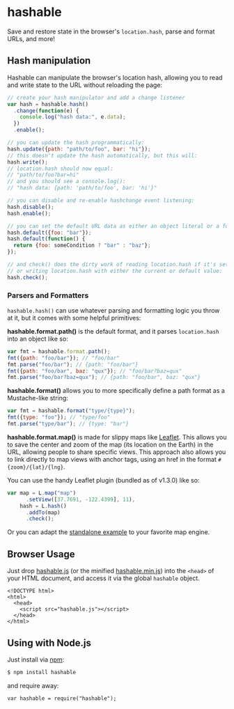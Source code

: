 # hashable

Save and restore state in the browser's `location.hash`, parse and format URLs, and more!

## Hash manipulation

Hashable can manipulate the browser's location hash, allowing you to read and write state to the URL without reloading the page:

```js
// create your hash manipulator and add a change listener
var hash = hashable.hash()
  .change(function(e) {
    console.log("hash data:", e.data);
  })
  .enable();

// you can update the hash programmatically:
hash.update({path: "path/to/foo", bar: "hi"});
// this doesn't update the hash automatically, but this will:
hash.write();
// location.hash should now equal:
// "path/to/foo?bar=hi"
// and you should see a console.log():
// "hash data: {path: 'path/to/foo', bar: 'hi'}"

// you can disable and re-enable hashchange event listening:
hash.disable();
hash.enable();

// you can set the default URL data as either an object literal or a function:
hash.default({foo: "bar"});
hash.default(function() {
  return {foo: someCondition ? "bar" : "baz"};
});

// and check() does the dirty work of reading location.hash if it's set,
// or writing location.hash with either the current or default value:
hash.check();
```

### Parsers and Formatters

`hashable.hash()` can use whatever parsing and formatting logic you throw at it, but it comes with some helpful primitives:

**hashable.format.path()** is the default format, and it parses `location.hash` into an object like so:

```js
var fmt = hashable.format.path();
fmt({path: "foo/bar"}); // "foo/bar"
fmt.parse("foo/bar"); // {path: "foo/bar"}
fmt({path: "foo/bar", baz: "qux"}); // "foo/bar?baz=qux"
fmt.parse("foo/bar?baz=qux"); // {path: "foo/bar", baz: "qux"}
```

**hashable.format()** allows you to more specifically define a path format as a Mustache-like string:

```js
var fmt = hashable.format("type/{type}");
fmt({type: "foo"}); // "type/foo"
fmt.parse("type/bar"); // {type: "bar"}
```

**hashable.format.map()** is made for slippy maps like [Leaflet](http://leafletjs.com). This allows you to save the center and zoom of the map (its location on the Earth) in the URL, allowing people to share specific views. This approach also allows you to link directly to map views with anchor tags, using an href in the format `#{zoom}/{lat}/{lng}`.

You can use the handy Leaflet plugin (bundled as of v1.3.0) like so:

```js
var map = L.map("map")
      .setView([37.7691, -122.4399], 11),
    hash = L.hash()
      .addTo(map)
      .check();
```

Or you can adapt the [standalone example](https://github.com/shawnbot/curio/blob/master/examples/leaflet-basic.html) to your favorite map engine.

## Browser Usage

Just drop [hashable.js](https://raw.githubusercontent.com/shawnbot/hashable/master/hashable.js) (or the minified [hashable.min.js](https://raw.githubusercontent.com/shawnbot/hashable/master/hashable.min.js)) into the `<head>` of your
HTML document, and access it via the global `hashable` object.

```
<!DOCTYPE html>
<html>
  <head>
    <script src="hashable.js"></script>
  </head>
</html>
```

## Using with Node.js

Just install via [npm](http://npmjs.org):

```sh
$ npm install hashable
```

and require away:

```
var hashable = require("hashable");
```
